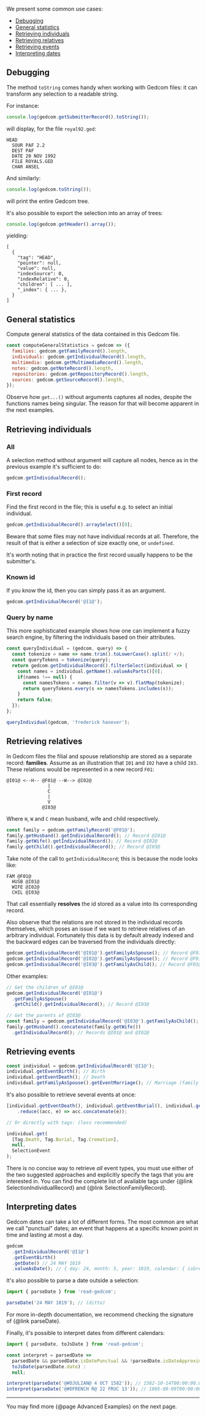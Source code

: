 We present some common use cases:

- [Debugging](#debugging)
- [General statistics](#general-statistics)
- [Retrieving individuals](#retrieving-individuals)
- [Retrieving relatives](#retrieving-relatives)
- [Retrieving events](#retrieving-events)
- [Interpreting dates](#interpreting-dates)

## Debugging

The method `toString` comes handy when working with Gedcom files: it can transform any selection to a readable string.

For instance:

```javascript
console.log(gedcom.getSubmitterRecord().toString());
```

will display, for the file `royal92.ged`:

```
HEAD
  SOUR PAF 2.2
  DEST PAF
  DATE 20 NOV 1992
  FILE ROYALS.GED
  CHAR ANSEL
```

And similarly:

```javascript
console.log(gedcom.toString());
```

will print the entire Gedcom tree.

It's also possible to export the selection into an array of trees:

```javascript
console.log(gedcom.getHeader().array());
```

yielding:

```
[
  {
    "tag": "HEAD",
    "pointer": null,
    "value": null,
    "indexSource": 0,
    "indexRelative": 0,
    "children": [ ... ],
    "_index": { ... },
  }
]
```

## General statistics

Compute general statistics of the data contained in this Gedcom file.

```javascript
const computeGeneralStatistics = gedcom => ({
  families: gedcom.getFamilyRecord().length,
  individuals: gedcom.getIndividualRecord().length,
  multimedia: gedcom.getMultimediaRecord().length,
  notes: gedcom.getNoteRecord().length,
  repositories: gedcom.getRepositoryRecord().length,
  sources: gedcom.getSourceRecord().length,
});
```

Observe how `get...()` without arguments captures all nodes, despite the functions names being singular.
The reason for that will become apparent in the next examples.

## Retrieving individuals

### All

A selection method without argument will capture all nodes, hence as in the previous example it's sufficient to do:

```javascript
gedcom.getIndividualRecord();
```

### First record

Find the first record in the file; this is useful e.g. to select an initial individual.

```javascript
gedcom.getIndividualRecord().arraySelect()[0];
```

Beware that some files may not have individual records at all.
Therefore, the result of that is either a selection of size exactly one, or `undefined`.

It's worth noting that in practice the first record usually happens to be the submitter's.

### Known id

If you know the id, then you can simply pass it as an argument.

```javascript
gedcom.getIndividualRecord('@I1@');
```

### Query by name

This more sophisticated example shows how one can implement a fuzzy search engine, by filtering the individuals based on their attributes.

```javascript
const queryIndividual = (gedcom, query) => {
  const tokenize = name => name.trim().toLowerCase().split(/ +/);
  const queryTokens = tokenize(query);
  return gedcom.getIndividualRecord().filterSelect(individual => {
    const names = individual.getName().valueAsParts()[0];
    if(names !== null) {
      const namesTokens = names.filter(v => v).flatMap(tokenize);
      return queryTokens.every(s => namesTokens.includes(s));
    }
    return false;
  });
};

queryIndividual(gedcom, 'frederick hanover');
```

## Retrieving relatives

In Gedcom files the filial and spouse relationship are stored as a separate record: **families**.
Assume as an illustration that `I01` and `I02` have a child `I03`.
These relations would be represented in a new record `F01`:

```
@I01@ <--H-- @F01@ --W--> @I02@
               |
               C
               |
               V
             @I03@
```

Where `H`, `W` and `C` mean husband, wife and child respectively.


```javascript
const family = gedcom.getFamilyRecord('@F01@');
family.getHusband().getIndividualRecord(); // Record @I01@
family.getWife().getIndividualRecord(); // Record @I02@
family.getChild().getIndividualRecord(); // Record @I03@
```

Take note of the call to `getIndividualRecord`; this is because the node looks like:

```
FAM @F01@
  HUSB @I01@
  WIFE @I02@
  CHIL @I03@
```

That call essentially **resolves** the id stored as a value into its corresponding record.

Also observe that the relations are not stored in the individual records themselves, which poses an issue if we want to retrieve relatives of an arbitrary individual.
Fortunately this data is by default already indexed and the backward edges can be traversed from the individuals directly:

```javascript
gedcom.getIndividualRecord('@I01@').getFamilyAsSpouse(); // Record @F01@
gedcom.getIndividualRecord('@I02@').getFamilyAsSpouse(); // Record @F01@
gedcom.getIndividualRecord('@I03@').getFamilyAsChild(); // Record @F01@
```

Other examples:

```javascript
// Get the children of @I01@
gedcom.getIndividualRecord('@I01@')
  .getFamilyAsSpouse()
  .getChild().getIndividualRecord(); // Record @I03@

// Get the parents of @I03@
const family = gedcom.getIndividualRecord('@I03@').getFamilyAsChild();
family.getHusband().concatenate(family.getWife())
  .getIndividualRecord(); // Records @I01@ and @I02@
```

## Retrieving events

```javascript
const individual = gedcom.getIndividualRecord('@I1@');
individual.getEventBirth(); // Birth
individual.getEventDeath(); // Death
individual.getFamilyAsSpouse().getEventMarriage(); // Marriage (family event)
```

It's also possible to retrieve several events at once:

```javascript
[individual.getEventDeath(), individual.getEventBurial(), individual.getEventCremation()]
    .reduce((acc, e) => acc.concatenate(e));

// Or directly with tags: (less recommended)

individual.get(
  [Tag.Death, Tag.Burial, Tag.Cremation],
  null,
  SelectionEvent
);
```

There is no concise way to retrieve _all_ event types, you must use either of the two suggested approaches and explicitly specify the tags that you are interested in.
You can find the complete list of available tags under {@link SelectionIndividualRecord} and {@link SelectionFamilyRecord}.

## Interpreting dates

Gedcom dates can take a lot of different forms.
The most common are what we call "punctual" dates; an event that happens at a specific known point in time and lasting at most a day.

```javascript
gedcom
  .getIndividualRecord('@I1@')
  .getEventBirth()
  .getDate() // 24 MAY 1819
  .valueAsDate(); // { day: 24, month: 5, year: 1819, calendar: { isGregorian: true, ... }, ... }
```

It's also possible to parse a date outside a selection:

```javascript
import { parseDate } from 'read-gedcom';

parseDate('24 MAY 1819'); // (ditto)
```

For more in-depth documentation, we recommend checking the signature of {@link parseDate}.

Finally, it's possible to interpret dates from different calendars:

```javascript
import { parseDate, toJsDate } from 'read-gedcom';

const interpret = parsedDate =>
  parsedDate && parsedDate.isDatePunctual && !parsedDate.isDateApproximated ?
  toJsDate(parsedDate.date) :
  null;

interpret(parseDate('@#DJULIAN@ 4 OCT 1582')); // 1582-10-14T00:00:00.000Z
interpret(parseDate('@#DFRENCH R@ 22 FRUC 13')); // 1805-09-09T00:00:00.000Z
```

---

You may find more {@page Advanced Examples} on the next page.
